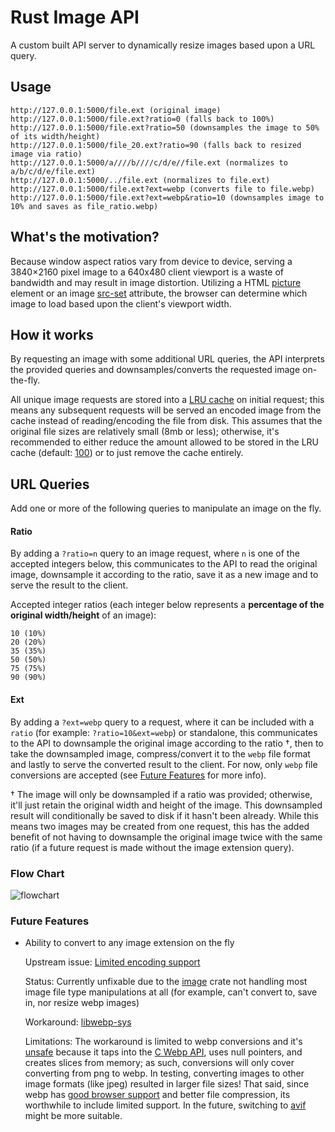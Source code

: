 # Rust Image API

A custom built API server to dynamically resize images based upon a URL query.

## Usage

```
http://127.0.0.1:5000/file.ext (original image)
http://127.0.0.1:5000/file.ext?ratio=0 (falls back to 100%)
http://127.0.0.1:5000/file.ext?ratio=50 (downsamples the image to 50% of its width/height)
http://127.0.0.1:5000/file_20.ext?ratio=90 (falls back to resized image via ratio)
http://127.0.0.1:5000/a////b////c/d/e//file.ext (normalizes to a/b/c/d/e/file.ext)
http://127.0.0.1:5000/../file.ext (normalizes to file.ext)
http://127.0.0.1:5000/file.ext?ext=webp (converts file to file.webp)
http://127.0.0.1:5000/file.ext?ext=webp&ratio=10 (downsamples image to 10% and saves as file_ratio.webp)
```

## What's the motivation?

Because window aspect ratios vary from device to device, serving a 3840×2160 pixel image to a 640x480 client viewport is a waste of bandwidth and may result in image distortion. Utilizing a HTML [picture](https://developer.mozilla.org/en-US/docs/Web/HTML/Element/picture) element or an image [src-set](https://developer.mozilla.org/en-US/docs/Web/API/HTMLImageElement/srcset) attribute, the browser can determine which image to load based upon the client's viewport width.

## How it works

By requesting an image with some additional URL queries, the API interprets the provided queries and downsamples/converts the requested image on-the-fly.

All unique image requests are stored into a [LRU cache](<https://en.wikipedia.org/wiki/Cache_replacement_policies#Least_recently_used_(LRU)>) on initial request; this means any subsequent requests will be served an encoded image from the cache instead of reading/encoding the file from disk. This assumes that the original file sizes are relatively small (8mb or less); otherwise, it's recommended to either reduce the amount allowed to be stored in the LRU cache (default: [100](https://github.com/mattcarlotta/image-api/blob/main/src/http/server.rs#L38)) or to just remove the cache entirely.

## URL Queries

Add one or more of the following queries to manipulate an image on the fly.

#### Ratio

By adding a `?ratio=n` query to an image request, where `n` is one of the accepted integers below, this communicates to the API to read the original image, downsample it according to the ratio, save it as a new image and to serve the result to the client.

Accepted integer ratios (each integer below represents a **percentage of the original width/height** of an image):

```
10 (10%)
20 (20%)
35 (35%)
50 (50%)
75 (75%)
90 (90%)
```

#### Ext

By adding a `?ext=webp` query to a request, where it can be included with a `ratio` (for example: `?ratio=10&ext=webp`) or standalone, this communicates to the API to downsample the original image according to the ratio †, then to take the downsampled image, compress/convert it to the `webp` file format and lastly to serve the converted result to the client. For now, only `webp` file conversions are accepted (see [Future Features](#future-features) for more info).

† The image will only be downsampled if a ratio was provided; otherwise, it'll just retain the original width and height of the image. This downsampled result will conditionally be saved to disk if it hasn't been already. While this means two images may be created from one request, this has the added benefit of not having to downsample the original image twice with the same ratio (if a future request is made without the image extension query).

### Flow Chart

![flowchart](https://i.imgur.com/m7j3XOU.png)

### Future Features

- Ability to convert to any image extension on the fly

  Upstream issue: [Limited encoding support](https://github.com/image-rs/image#supported-image-formats)

  Status: Currently unfixable due to the [image](https://github.com/image-rs/image) crate not handling most image file type manipulations at all (for example, can't convert to, save in, nor resize webp images)

  Workaround: [libwebp-sys](https://docs.rs/libwebp-sys/0.4.0/libwebp_sys/)

  Limitations: The workaround is limited to webp conversions and it's [unsafe](https://doc.rust-lang.org/book/ch19-01-unsafe-rust.html) because it taps into the [C Webp API](https://developers.google.com/speed/webp/docs/api), uses null pointers, and creates slices from memory; as such, conversions will only cover converting from png to webp. In testing, converting images to other image formats (like jpeg) resulted in larger file sizes! That said, since webp has [good browser support](https://caniuse.com/webp) and better file compression, its worthwhile to include limited support. In the future, switching to [avif](https://caniuse.com/avif) might be more suitable.
